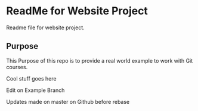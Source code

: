 # ReadMe for Website Project

Readme file for website project.

## Purpose

This Purpose of this repo is to provide a real world example
to work with Git courses.

Cool stuff goes here

Edit on Example Branch

Updates made on master on Github before rebase
